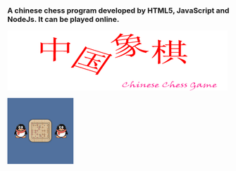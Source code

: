 ### A chinese chess program developed by HTML5, JavaScript and NodeJs. It can be played online. 

![Chess Board](/chess/image/chess.png)

![Chess Seat](/chess/image/table2.png)